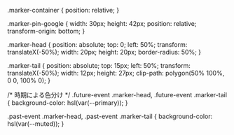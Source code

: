 .marker-container {
  position: relative;
}

.marker-pin-google {
  width: 30px;
  height: 42px;
  position: relative;
  transform-origin: bottom;
}

.marker-head {
  position: absolute;
  top: 0;
  left: 50%;
  transform: translateX(-50%);
  width: 20px;
  height: 20px;
  border-radius: 50%;
}

.marker-tail {
  position: absolute;
  top: 15px;
  left: 50%;
  transform: translateX(-50%);
  width: 12px;
  height: 27px;
  clip-path: polygon(50% 100%, 0 0, 100% 0);
}

/* 時期による色分け */
.future-event .marker-head,
.future-event .marker-tail {
  background-color: hsl(var(--primary));
}

.past-event .marker-head,
.past-event .marker-tail {
  background-color: hsl(var(--muted));
}